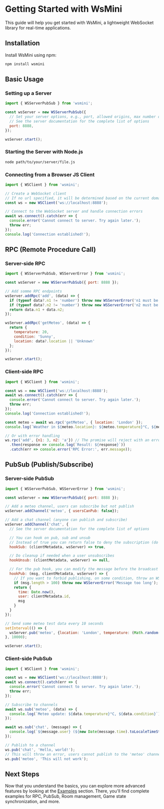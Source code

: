 # Getting Started with WsMini

This guide will help you get started with WsMini, a lightweight WebSocket library for real-time applications.

## Installation

Install WsMini using npm:

```bash
npm install wsmini
```

## Basic Usage

### Setting up a Server

```javascript
import { WSServerPubSub } from 'wsmini';

const wsServer = new WSServerPubSub({
  // Set your server options, e.g., port, allowed origins, max number of clients, ...
  // See the server documentation for the complete list of options
  port: 8888,
});

wsServer.start();
```
### Starting the Server with Node.js

```bash
node path/to/your/server/file.js
```

### Connecting from a Browser JS Client

```javascript
import { WSClient } from 'wsmini';

// Create a WebSocket client
// If no url specified, it will be determined based on the current domain and scheme
const ws = new WSClient('ws://localhost:8888');

// Connect to the WebSocket server and handle connection errors
await ws.connect().catch(err => {
  console.error('Cannot connect to server. Try again later.');
  throw err;
});
console.log('Connection established!');
```

## RPC (Remote Procedure Call)

### Server-side RPC

```javascript
import { WSServerPubSub, WSServerError } from 'wsmini';

const wsServer = new WSServerPubSub({ port: 8888 });

// Add somme RPC endpoints
wsServer.addRpc('add', (data) => {
  if (typeof data?.n1 != 'number') throw new WSServerError('n1 must be a number');
  if (typeof data?.n2 != 'number') throw new WSServerError('n2 must be a number');
  return data.n1 + data.n2;
});

wsServer.addRpc('getMeteo', (data) => {
  return {
    temperature: 20,
    condition: 'Sunny',
    location: data?.location || 'Unknown'
  };
});

wsServer.start();
```

### Client-side RPC

```javascript
import { WSClient } from 'wsmini';

const ws = new WSClient('ws://localhost:8888');
await ws.connect().catch(err => {
  console.error('Cannot connect to server. Try again later.');
  throw err;
});
console.log('Connection established!');

const meteo = await ws.rpc('getMeteo', { location: 'London' });
console.log(`Weather in ${meteo.location}: ${meteo.temperature}°C, ${meteo.condition}`);

// Or with error handling
ws.rpc('add', {n1: 3, n2: 'a'}) // The promise will reject with an error because n2 is not a number
  .then(response => console.log(`Result: ${response}`))
  .catch(err => console.error('RPC Error:', err.message));
```

## PubSub (Publish/Subscribe)

### Server-side PubSub

```javascript
import { WSServerPubSub, WSServerError } from 'wsmini';

const wsServer = new WSServerPubSub({ port: 8888 });

// Add a meteo channel, users can subscribe but not publish
wsServer.addChannel('meteo', { usersCanPub: false});

// Add a chat channel (anyone can publish and subscribe)
wsServer.addChannel('chat', {
  // See the server documentation for the complete list of options

  // You can hook on pub, sub and unsub
  // Instead of true you can return false to deny the subscription (do it on some condition)
  hookSub: (clientMetadata, wsServer) => true,

  // Do cleanup if needed when a user unsubscribes
  hookUnsub: (clientMetadata, wsServer) => null,

  // For the pub hook, you can modify the message before the broadcast to all subscribers  (e.g. add a timestamp, user info, msg moderation, etc.)
  hookPub: (msg, clientMetadata, wsServer) => {
    // If you want to forbid publishing, on some condition, throw an WSServerError
    if (msg.length > 100) throw new WSServerError('Message too long');
    return {
      time: Date.now(),
      user: clientMetadata.id,
      msg
    }
  }
});

// Send some meteo test data every 10 seconds
setInterval(() => {
  wsServer.pub('meteo', {location: 'London', temperature: (Math.random() * 30).toFixed(1), condition: 'Sunny'});
}, 10000);

wsServer.start();
```

### Client-side PubSub

```javascript
import { WSClient } from 'wsmini';

const ws = new WSClient('ws://localhost:8888');
await ws.connect().catch(err => {
  console.error('Cannot connect to server. Try again later.');
  throw err;
});

// Subscribe to channels
await ws.sub('meteo', (data) => {
  console.log(`Meteo update: ${data.temperature}°C, ${data.condition}`);
});

await ws.sub('chat', (message) => {
  console.log(`${message.user} (${new Date(message.time).toLocaleTimeString()}): ${message.msg}`);
});

// Publish to a channel
ws.pub('chat', 'Hello, world!');
// This will throw an error, users cannot publish to the 'meteo' channel
ws.pub('meteo', 'This will not work');
```

## Next Steps

Now that you understand the basics, you can explore more advanced features by looking at the [Examples](./examples/index.md) section.
There, you'll find complete examples for RPC, PubSub, Room management, Game state synchronization, and more.